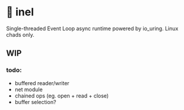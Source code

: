 # 💍 inel

Single-threaded Event Loop async runtime powered by io_uring. Linux chads only.

## WIP

### todo:
 - buffered reader/writer
 - net module
 - chained ops (eg. open + read + close)
 - buffer selection?

